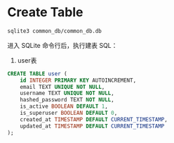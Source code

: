 # Create Table

```bash
sqlite3 common_db/common_db.db
```

进入 SQLite 命令行后，执行建表 SQL：

1. user表
```sql
CREATE TABLE user (
    id INTEGER PRIMARY KEY AUTOINCREMENT,
    email TEXT UNIQUE NOT NULL,
    username TEXT UNIQUE NOT NULL,
    hashed_password TEXT NOT NULL,
    is_active BOOLEAN DEFAULT 1,
    is_superuser BOOLEAN DEFAULT 0,
    created_at TIMESTAMP DEFAULT CURRENT_TIMESTAMP,
    updated_at TIMESTAMP DEFAULT CURRENT_TIMESTAMP
);
```